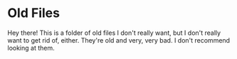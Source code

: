 # Old Files

Hey there! This is a folder of old files I don't really want, but I don't really want to get rid of, either. They're old and very, very bad. I don't recommend looking at them.